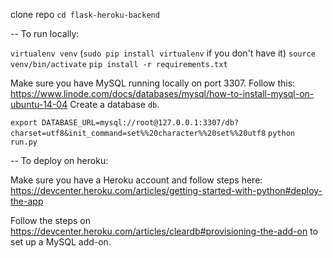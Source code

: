 clone repo
`cd flask-heroku-backend`

-- To run locally:

`virtualenv venv` (`sudo pip install virtualenv` if you don't have it)
`source venv/bin/activate`
`pip install -r requirements.txt`

Make sure you have MySQL running locally on port 3307. Follow this: https://www.linode.com/docs/databases/mysql/how-to-install-mysql-on-ubuntu-14-04
Create a database `db`.

`export DATABASE_URL=mysql://root@127.0.0.1:3307/db?charset=utf8&init_command=set%%20character%%20set%%20utf8`
`python run.py`

-- To deploy on heroku:

Make sure you have a Heroku account and follow steps here: https://devcenter.heroku.com/articles/getting-started-with-python#deploy-the-app

Follow the steps on https://devcenter.heroku.com/articles/cleardb#provisioning-the-add-on to set up a MySQL add-on.
